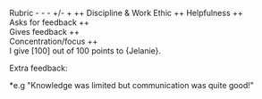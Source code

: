 
Rubric	- -	-	+/-	+	++
Discipline & Work Ethic ++
Helpfulness ++	
Asks for feedback ++					
Gives feedback ++				
Concentration/focus	++				
I give [100] out of 100 points to {Jelanie}.

Extra feedback:

*e.g "Knowledge was limited but communication was quite good!"